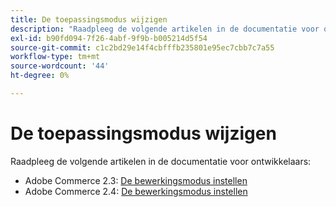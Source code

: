```yaml
---
title: De toepassingsmodus wijzigen
description: "Raadpleeg de volgende artikelen in de documentatie voor ontwikkelaars:"
exl-id: b90fd094-7f26-4abf-9f9b-b005214d5f54
source-git-commit: c1c2bd29e14f4cbfffb235801e95ec7cbb7c7a55
workflow-type: tm+mt
source-wordcount: '44'
ht-degree: 0%

---
```


# De toepassingsmodus wijzigen

Raadpleeg de volgende artikelen in de documentatie voor ontwikkelaars:

* Adobe Commerce 2.3: [De bewerkingsmodus instellen](https://devdocs.magento.com/guides/v2.3/config-guide/cli/config-cli-subcommands-mode.html)
* Adobe Commerce 2.4: [De bewerkingsmodus instellen](https://devdocs.magento.com/guides/v2.4/config-guide/cli/config-cli-subcommands-mode.html)
